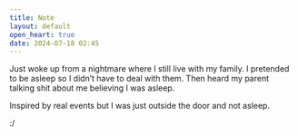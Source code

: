 ```yaml
---
title: Note
layout: default
open_heart: true
date: 2024-07-18 02:45
---
```


Just woke up from a nightmare where I still live with my family. I pretended to be asleep so I didn’t have to deal with them. Then heard my parent talking shit about me believing I was asleep.

Inspired by real events but I was just outside the door and not asleep.

:/

